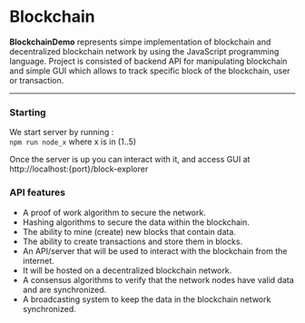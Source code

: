 
# Blockchain

__BlockchainDemo__ represents simpe implementation of blockchain and decentralized blockchain network by using the JavaScript programming language. Project is consisted of backend API for manipulating blockchain and simple GUI which allows to track specific block of the blockchain, user or transaction.
___

### Starting
We start server by running :<br>
`npm run node_x` where x is in (1..5)

Once the server is up you can interact with it, and access GUI at http://localhost:{port}/block-explorer

### API features
* A proof of work algorithm to secure the network.
* Hashing algorithms to secure the data within the blockchain.
* The ability to mine (create) new blocks that contain data.
* The ability to create transactions and store them in blocks.
* An API/server that will be used to interact with the blockchain from the internet.
* It will be hosted on a decentralized blockchain network.
* A consensus algorithms to verify that the network nodes have valid data and are synchronized.
* A broadcasting system to keep the data in the blockchain network synchronized.
